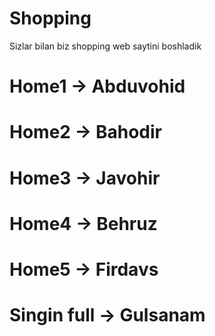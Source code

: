# Shopping
Sizlar bilan biz shopping web saytini boshladik


<h1>Home1 -> Abduvohid</h1>
<h1>Home2 -> Bahodir</h1>
<h1>Home3 -> Javohir </h1>
<h1>Home4 -> Behruz </h1>
<h1>Home5 -> Firdavs </h1>
<h1>Singin full -> Gulsanam  </h1>
